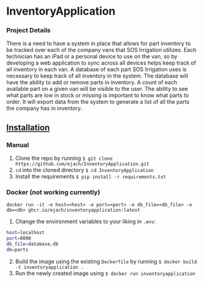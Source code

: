 # InventoryApplication

### Project Details
There is a need to have a system in place that allows for part inventory to be tracked over each of the company vans that SOS Irrigation utilizes. Each technician has an iPad or a personal device to use on the van, so by developing a web application to sync across all devices helps keep track of all inventory in each van. A database of each part SOS Irrigation uses is necessary to keep track of all inventory in the system. The database will have the ability to add or remove parts in inventory. A count of each available part on a given van will be visible to the user. The ability to see what parts are low in stock or missing is important to know what parts to order. It will export data from the system to generate a list of all the parts the company has in inventory.

## [Installation](https://github.com/ejach/InventoryApplication/wiki/Installation)

### Manual

1. Clone the repo by running `$ git clone https://github.com/ejach/InventoryApplication.git`
2. `cd` into the cloned directory `$ cd InventoryApplication`
3. Install the requirements `$ pip install -r requirements.txt`

### Docker (not working currently)
`docker run -it -e host=<host> -e port=<port> -e db_file=<db_file> -e db=<db> ghcr.io/ejach/inventoryapplication:latest`

1. Change the environment variables to your liking in `.env`:
```bash
host=localhost
port=8000
db_file=database.db
db=parts
```
2. Build the image using the existing `Dockerfile` by running `$ docker build -t inventoryapplication .`
3. Run the newly created image using `$ docker run inventoryapplication`
